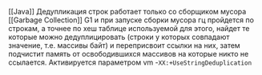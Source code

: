 [[Java]]
Дедупликация строк работает только со сборщиком мусора [[Garbage Collection]] G1 и при запуске сборки мусора гц пройдется по строкам, а точнее по хеш таблице используемой для этого, найдет те которые можно дедуплицировать (строки у которых совпадают значение, т.е. массивы байт) и переприсвоит ссылки на них, затем подчистит память от освободившихся массивов на которые никто не ссылается.
Активируется параметром vm -`XX:+UseStringDeduplication`